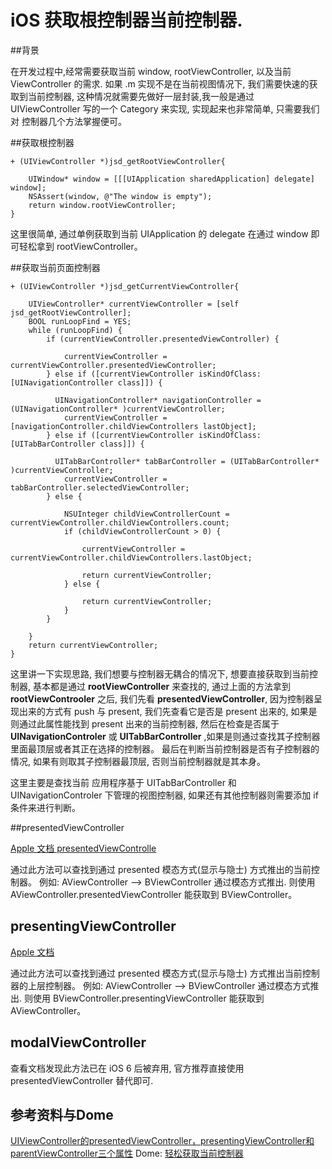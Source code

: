 # iOS 获取根控制器当前控制器.

##背景

在开发过程中,经常需要获取当前 window, rootViewController, 以及当前 ViewController 的需求. 如果 .m 实现不是在当前视图情况下, 我们需要快速的获取到当前控制器, 这种情况就需要先做好一层封装,我一般是通过 UIViewController 写的一个 Category 来实现, 实现起来也非常简单, 只需要我们对 控制器几个方法掌握便可。

##获取根控制器

```
+ (UIViewController *)jsd_getRootViewController{
    
    UIWindow* window = [[[UIApplication sharedApplication] delegate] window];
    NSAssert(window, @"The window is empty");
    return window.rootViewController;
}
```

这里很简单, 通过单例获取到当前 UIApplication 的 delegate 在通过  window 即可轻松拿到 rootViewController。

##获取当前页面控制器

```
+ (UIViewController *)jsd_getCurrentViewController{
    
    UIViewController* currentViewController = [self jsd_getRootViewController];
    BOOL runLoopFind = YES;
    while (runLoopFind) {
        if (currentViewController.presentedViewController) {
            
            currentViewController = currentViewController.presentedViewController;
        } else if ([currentViewController isKindOfClass:[UINavigationController class]]) {
            
          UINavigationController* navigationController = (UINavigationController* )currentViewController;
            currentViewController = [navigationController.childViewControllers lastObject];
        } else if ([currentViewController isKindOfClass:[UITabBarController class]]) {
            
          UITabBarController* tabBarController = (UITabBarController* )currentViewController;
            currentViewController = tabBarController.selectedViewController;
        } else {
            
            NSUInteger childViewControllerCount = currentViewController.childViewControllers.count;
            if (childViewControllerCount > 0) {
                
                currentViewController = currentViewController.childViewControllers.lastObject;
                
                return currentViewController;
            } else {
                
                return currentViewController;
            }
        }
        
    }
    return currentViewController;
}
```
这里讲一下实现思路, 我们想要与控制器无耦合的情况下, 想要直接获取到当前控制器, 基本都是通过 **rootViewController** 来查找的, 通过上面的方法拿到 **rootViewControoler** 之后, 我们先看 **presentedViewController**, 因为控制器呈现出来的方式有 push 与 present, 我们先查看它是否是 present 出来的, 如果是则通过此属性能找到 present 出来的当前控制器, 然后在检查是否属于 **UINavigationControler** 或 **UITabBarController** ,如果是则通过查找其子控制器里面最顶层或者其正在选择的控制器。
最后在判断当前控制器是否有子控制器的情况, 如果有则取其子控制器最顶层, 否则当前控制器就是其本身。

这里主要是查找当前 应用程序基于 UITabBarController 和 UINavigationControler 下管理的视图控制器, 如果还有其他控制器则需要添加 if 条件来进行判断。

##presentedViewController

[Apple 文档 presentedViewControlle](https://developer.apple.com/documentation/uikit/uiviewcontroller/1621407-presentedviewcontroller?language=objc)

通过此方法可以查找到通过 presented 模态方式(显示与隐士) 方式推出的当前控制器。
例如:  AViewController --> BViewController 通过模态方式推出.
则使用 AViewController.presentedViewController 能获取到 BViewController。

## presentingViewController

[Apple 文档 ](https://developer.apple.com/documentation/uikit/uiviewcontroller/1621430-presentingviewcontroller?language=objc)

通过此方法可以查找到通过 presented 模态方式(显示与隐士) 方式推出当前控制器的上层控制器。
例如:  AViewController --> BViewController 通过模态方式推出.
则使用 BViewController.presentingViewController 能获取到 AViewController。

## modalViewController 

查看文档发现此方法已在 iOS 6 后被弃用, 官方推荐直接使用 presentedViewController 替代即可.

## 参考资料与Dome

[UIViewController的presentedViewController，presentingViewController和parentViewController三个属性](https://blog.csdn.net/u011623532/article/details/47145933)
Dome: [轻松获取当前控制器](https://github.com/ZexiFangkong/MySampleCode/tree/master/JSDUIViewContorllerTool)


